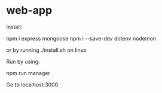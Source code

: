 # web-app

Install:

npm i express mongoose
npm i --save-dev dotenv nodemon

or by running ./install.sh on linux

Run by using:

npm run manager

Go to localhost:3000